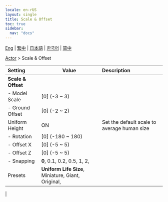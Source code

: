 ```yaml
---
locale: en-rUS
layout: single
title: Scale & Offset
toc: true
sidebar:
  nav: "docs"
---
```

[Eng](/dancexr/menu/2025.4/actor/scale_&_offset) | [繁中](/tw/dancexr/menu/2025.4/actor/scale_&_offset) | [日本語](/jp/dancexr/menu/2025.4/actor/scale_&_offset) | [한국어](/kr/dancexr/menu/2025.4/actor/scale_&_offset) | [简中](/zh/dancexr/menu/2025.4/actor/scale_&_offset)

[Actor](../menu#Actor) > Scale & Offset



| Setting | Value | Description |
| :--- | --- | :--- |
|**Scale & Offset** | | 
|- Model Scale | [0] (-3 ~ 3) | 
|- Ground Offset | [0] (-2 ~ 2) | 
| Uniform Height | ON | Set the default scale to average human size
|- Rotation | [0] (-180 ~ 180) | 
|- Offset X | [0] (-5 ~ 5) | 
|- Offset Z | [0] (-5 ~ 5) | 
|- Snapping | **0**, 0.1, 0.2, 0.5, 1, 2,  | 
| Presets | **Uniform Life Size**, Miniature, Giant, Original,  |  |
|
